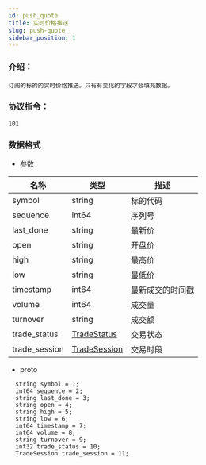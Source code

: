 ```yaml
---
id: push_quote
title: 实时价格推送
slug: push-quote
sidebar_position: 1
---
```


### 介绍：
    订阅的标的的实时价格推送。只有有变化的字段才会填充数据。
### 协议指令：
    101
### 数据格式
* 参数

| 名称 | 类型   | 描述  | 
|-------|-------|-----|
|symbol|string| 标的代码 |
|sequence|int64| 序列号 |
|last_done|string| 最新价 |
|open|string| 开盘价 |
|high|string| 最高价 |
|low|string| 最低价 |
|timestamp|int64| 最新成交的时间戳 |
|volume|int64| 成交量 |
|turnover|string| 成交额 |
|trade_status|[TradeStatus](../quote-object#tradestatus)| 交易状态 |
|trade_session|[TradeSession](../quote-object#tradesession)| 交易时段 |

* proto
```
  string symbol = 1;
  int64 sequence = 2;
  string last_done = 3;
  string open = 4;
  string high = 5;
  string low = 6;
  int64 timestamp = 7;
  int64 volume = 8;
  string turnover = 9;
  int32 trade_status = 10;
  TradeSession trade_session = 11;
```